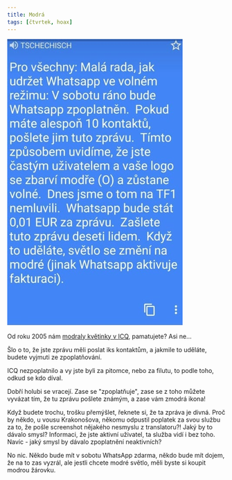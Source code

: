```yaml
---
title: Modrá
tags: [čtvrtek, hoax]
---
```


![cover](/img/modra.jpg)

Od roku 2005 nám [modraly květinky v ICQ](https://www.hoax.cz/hoax/zpoplatneni-icq/), pamatujete? Asi ne...

Šlo o to, že jste zprávu měli poslat iks kontaktům, a jakmile to uděláte, budete vyjmuti ze zpoplatňování.

ICQ nezpoplatnilo a vy jste byli za pitomce, nebo za filutu, to podle toho, odkud se kdo díval.

Dobří holubi se vracejí. Zase se "zpoplatňuje", zase se z toho můžete vyvázat tím, že tu zprávu pošlete známým, a zase vám zmodrá ikona!

Když budete trochu, trošku přemýšlet, řeknete si, že ta zpráva je divná. Proč by někdo, u vousu Krakonošova, někomu odpustil poplatek za svou službu za to, že pošle screenshot nějakého nesmyslu z translatoru?! Jaký by to dávalo smysl? Informaci, že jste aktivní uživatel, ta služba vidí i bez toho. Navíc - jaký smysl by dávalo zpoplatnění neaktivních?

No nic. Někdo bude mít v sobotu WhatsApp zdarma, někdo bude mít dojem, že na to zas vyzrál, ale jestli chcete modré světlo, měli byste si koupit modrou žárovku.